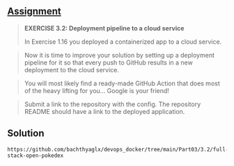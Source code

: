## [Assignment](https://courses.mooc.fi/org/uh-cs/courses/devops-with-docker/chapter-4/deployment-pipelines#80374de5-5327-4f61-b313-40892eedc4ba)

> **EXERCISE 3.2: Deployment pipeline to a cloud service**
> 
> In Exercise 1.16 you deployed a containerized app to a cloud service.

> Now it is time to improve your solution by setting up a deployment pipeline for it so that every push to GitHub results in a new deployment to the cloud service.

> You will most likely find a ready-made GitHub Action that does most of the heavy lifting for you... Google is your friend!

> Submit a link to the repository with the config. The repository README should have a link to the deployed application.

## Solution

    https://github.com/bachthyaglx/devops_docker/tree/main/Part03/3.2/full-stack-open-pokedex
